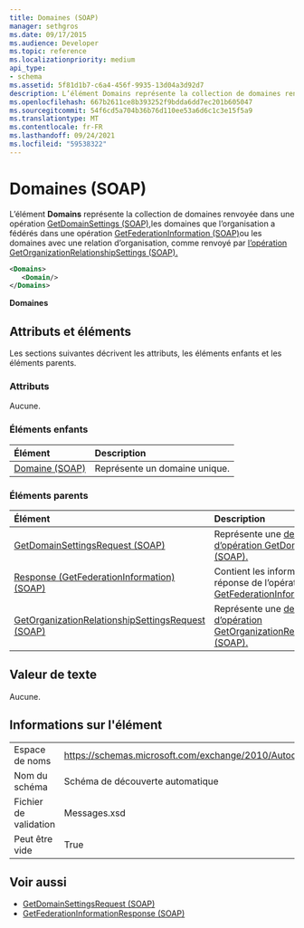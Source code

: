 ```yaml
---
title: Domaines (SOAP)
manager: sethgros
ms.date: 09/17/2015
ms.audience: Developer
ms.topic: reference
ms.localizationpriority: medium
api_type:
- schema
ms.assetid: 5f81d1b7-c6a4-456f-9935-13d04a3d92d7
description: L’élément Domains représente la collection de domaines renvoyée dans une opération GetDomainSettings (SOAP), les domaines que l’organisation a fédérés dans une opération GetFederationInformation (SOAP) ou les domaines avec une relation d’organisation, comme renvoyé par l’opération GetOrganizationRelationshipSettings (SOAP).
ms.openlocfilehash: 667b2611ce8b393252f9bdda6dd7ec201b605047
ms.sourcegitcommit: 54f6cd5a704b36b76d110ee53a6d6c1c3e15f5a9
ms.translationtype: MT
ms.contentlocale: fr-FR
ms.lasthandoff: 09/24/2021
ms.locfileid: "59538322"
---
```

# <a name="domains-soap"></a>Domaines (SOAP)

L’élément **Domains** représente la collection de domaines renvoyée dans une opération [GetDomainSettings (SOAP),](getdomainsettings-operation-soap.md)les domaines que l’organisation a fédérés dans une opération [GetFederationInformation (SOAP)](getfederationinformation-operation-soap.md)ou les domaines avec une relation d’organisation, comme renvoyé par [l’opération GetOrganizationRelationshipSettings (SOAP).](getorganizationrelationshipsettings-operation-soap.md)
  
```XML
<Domains>
   <Domain/>
</Domains>
```

 **Domaines**
## <a name="attributes-and-elements"></a>Attributs et éléments

Les sections suivantes décrivent les attributs, les éléments enfants et les éléments parents.
  
### <a name="attributes"></a>Attributs

Aucune.
  
### <a name="child-elements"></a>Éléments enfants

|**Élément**|**Description**|
|:-----|:-----|
|[Domaine (SOAP)](domain-soap.md) <br/> |Représente un domaine unique.  <br/> |
   
### <a name="parent-elements"></a>Éléments parents

|**Élément**|**Description**|
|:-----|:-----|
|[GetDomainSettingsRequest (SOAP)](getdomainsettingsrequest-soap.md) <br/> |Représente une [demande d’opération GetDomainSettings (SOAP).](getdomainsettings-operation-soap.md)  <br/> |
|[Response (GetFederationInformation) (SOAP)](response-getfederationinformationsoap.md) <br/> |Contient les informations de réponse de l’opération [GetFederationInformation (SOAP).](getfederationinformation-operation-soap.md)  <br/> |
|[GetOrganizationRelationshipSettingsRequest (SOAP)](getorganizationrelationshipsettingsrequest-soap.md) <br/> |Représente une [demande d’opération GetOrganizationRelationshipSettings (SOAP).](getorganizationrelationshipsettings-operation-soap.md)  <br/> |
   
## <a name="text-value"></a>Valeur de texte

Aucune.
  
## <a name="element-information"></a>Informations sur l'élément

|||
|:-----|:-----|
|Espace de noms  <br/> |https://schemas.microsoft.com/exchange/2010/Autodiscover  <br/> |
|Nom du schéma  <br/> |Schéma de découverte automatique  <br/> |
|Fichier de validation  <br/> |Messages.xsd  <br/> |
|Peut être vide  <br/> |True  <br/> |
   
## <a name="see-also"></a>Voir aussi

- [GetDomainSettingsRequest (SOAP)](getdomainsettingsrequest-soap.md)  
- [GetFederationInformationResponse (SOAP)](getfederationinformationresponse-soap.md)

